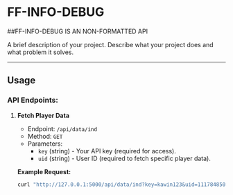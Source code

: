 # FF-INFO-DEBUG

##FF-INFO-DEBUG IS AN NON-FORMATTED API

A brief description of your project. Describe what your project does and what problem it solves.

---

## Usage

### API Endpoints:

1. **Fetch Player Data**
   - Endpoint: `/api/data/ind`
   - Method: `GET`
   - Parameters:
     - `key` (string) - Your API key (required for access).
     - `uid` (string) - User ID (required to fetch specific player data).
   
   **Example Request:**
   ```bash
   curl "http://127.0.0.1:5000/api/data/ind?key=kawin123&uid=1117848504"
